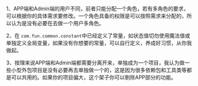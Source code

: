 1、APP端和Admin端的用户不同，前者只能分配一个角色，若有多角色的要求，可以根据你的具体需求要修改。一个角色具备的权限是可以按照需求来分配的，所以认为是没有必要在去做一个用户多角色。

2、在 `com.fun.common.constant`中已经定义了常量，如状态值切勿使用魔法值或单独定义全局变量，如果没有你想要的常量，可以自行定义，养成好习惯，从你我做起。

3、按理来说APP端和Admin端都需要分离开来，单独成为一个项目，我认为做一些小型外包项目是没有必要再去单独做一个的，这是因为很多依赖包和工具类等都是可以共用的。如果你的项目偏大，这个架子你可以剔除APP部分的功能。
